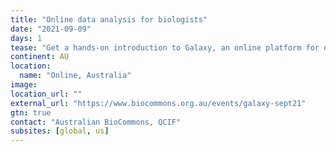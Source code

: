 ```yaml
---
title: "Online data analysis for biologists"
date: "2021-09-09"
days: 1
tease: "Get a hands-on introduction to Galaxy, an online platform for data analysis. Applications close at 5pm AEST Tuesday 31 August."
continent: AU
location:
  name: "Online, Australia"
image: 
location_url: ""
external_url: "https://www.biocommons.org.au/events/galaxy-sept21"
gtn: true
contact: "Australian BioCommons, QCIF"
subsites: [global, us]
---
```

